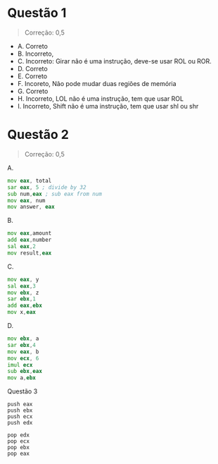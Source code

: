 # Questão 1

> Correção: 0,5

* A. Correto
* B. Incorreto,
* C. Incorreto: Girar não é uma instrução, deve-se usar ROL ou ROR.
* D. Correto
* E. Correto
* F. Incoreto, Não pode mudar duas regiões de memória
* G. Correto
* H. Incorreto, LOL não é uma instrução, tem que usar ROL
* I. Incorreto, Shift não é uma instrução, tem que usar shl ou shr

# Questão 2

> Correção: 0,5

A.
```asm
mov eax, total
sar eax, 5 ; divide by 32
sub num,eax ; sub eax from num
mov eax, num
mov answer, eax
```
B.
```asm
mov eax,amount
add eax,number
sal eax,2 
mov result,eax 
```
C.
```asm
mov eax, y
sal eax,3 
mov ebx, z
sar ebx,1
add eax,ebx
mov x,eax
```
D.
```asm
mov ebx, a
sar ebx,4
mov eax, b
mov ecx, 6
imul ecx 
sub ebx,eax
mov a,ebx
```
Questão 3
```
push eax
push ebx
push ecx
push edx

pop edx
pop ecx
pop ebx
pop eax
```
